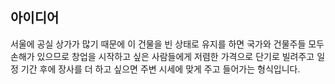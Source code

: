 ## 아이디어

서울에 공실 상가가 많기 때문에 이 건물을 빈 상태로 유지를 하면 국가와 건물주들 모두 손해가 있으므로 창업을 시작하고 싶은 사람들에게 저렴한 가격으로 단기로 빌려주고 일정 기간 후에 장사를 더 하고 싶으면 주변 시세에 맞게 주고 들어가는 형식입니다. 